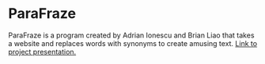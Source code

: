 # ParaFraze
ParaFraze is a program created by Adrian Ionescu and Brian Liao that takes a website and replaces words with synonyms to create amusing text. 
[Link to project presentation.](https://docs.google.com/presentation/d/1lxuCcIC0cWxtIJd4kO8JEaX_k31P4Z6I3Fn6YGkk7Sg/edit?usp=sharing)

